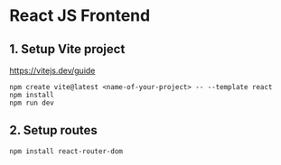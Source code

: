 # React JS Frontend

## 1. Setup Vite project

https://vitejs.dev/guide

```
npm create vite@latest <name-of-your-project> -- --template react
npm install
npm run dev
```

## 2. Setup routes

```
npm install react-router-dom
```
